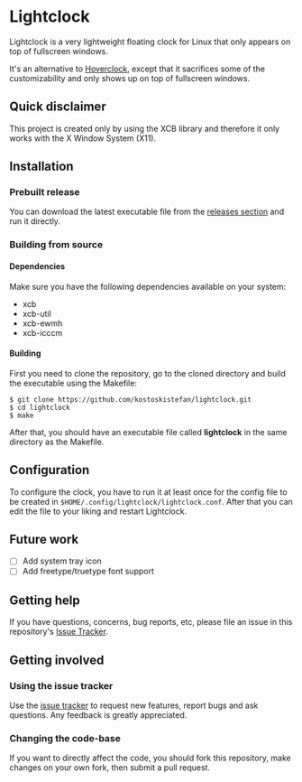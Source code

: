 # Lightclock

Lightclock is a very lightweight floating clock for Linux that only appears on top of fullscreen windows.

It's an alternative to [Hoverclock](https://github.com/kostoskistefan/hoverclock), except that it sacrifices some of the customizability and only shows up on top of fullscreen windows.

## Quick disclaimer
This project is created only by using the XCB library and therefore it only works with the X Window System (X11).

## Installation
### Prebuilt release
You can download the latest executable file from the [releases section](https://github.com/kostoskistefan/lightclock/releases) and run it directly.

### Building from source
#### Dependencies
Make sure you have the following dependencies available on your system:
 * xcb
 * xcb-util
 * xcb-ewmh
 * xcb-icccm

#### Building
First you need to clone the repository, go to the cloned directory and build the executable using the Makefile: 

```
$ git clone https://github.com/kostoskistefan/lightclock.git
$ cd lightclock
$ make
```

After that, you should have an executable file called **lightclock** in the same directory as the Makefile.

## Configuration
To configure the clock, you have to run it at least once for the config file to be created in `$HOME/.config/lightclock/lightclock.conf`. After that you can edit the file to your liking and restart Lightclock.

## Future work
- [ ] Add system tray icon
- [ ] Add freetype/truetype font support

## Getting help
If you have questions, concerns, bug reports, etc, please file an issue in this repository's [Issue Tracker](https://github.com/kostoskistefan/lightclock/issues).

## Getting involved
### Using the issue tracker
Use the [issue tracker](https://github.com/kostoskistefan/lightclock/issues) to request new features, report bugs and ask questions. Any feedback is greatly appreciated.

### Changing the code-base
If you want to directly affect the code, you should fork this repository, make changes on your own fork, then submit a pull request.
